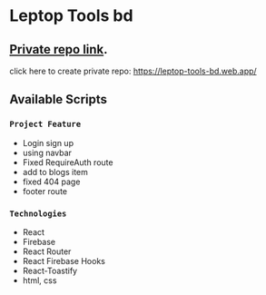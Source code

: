 # Leptop Tools bd

## [Private repo link](https://leptop-tools-bd.web.app/).
click here to create private repo: https://leptop-tools-bd.web.app/

## Available Scripts


### `Project Feature`
- Login sign up
- using navbar
- Fixed RequireAuth route
- add to blogs item
- fixed 404 page
- footer route


### `Technologies`
- React
- Firebase
- React Router
- React Firebase Hooks
- React-Toastify
- html, css




